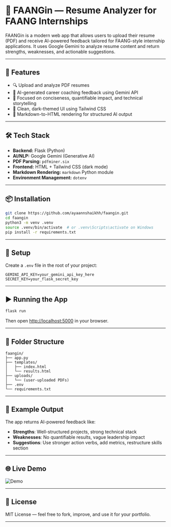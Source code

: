 # 🧠 FAANGin — Resume Analyzer for FAANG Internships

FAANGin is a modern web app that allows users to upload their resume (PDF) and receive AI-powered feedback tailored for FAANG-style internship applications. It uses Google Gemini to analyze resume content and return strengths, weaknesses, and actionable suggestions.

---

## 🚀 Features

- 🔍 Upload and analyze PDF resumes
- 🧠 AI-generated career coaching feedback using Gemini API
- 🎯 Focused on conciseness, quantifiable impact, and technical storytelling
- 🌙 Clean, dark-themed UI using Tailwind CSS
- 🧾 Markdown-to-HTML rendering for structured AI output

---

## 🛠️ Tech Stack

- **Backend:** Flask (Python)
- **AI/NLP:** Google Gemini (Generative AI)
- **PDF Parsing:** `pdfminer.six`
- **Frontend:** HTML + Tailwind CSS (dark mode)
- **Markdown Rendering:** `markdown` Python module
- **Environment Management:** `dotenv`

---

## 📦 Installation

```bash
git clone https://github.com/ayaannshaikhh/faangin.git
cd faangin
python3 -m venv .venv
source .venv/bin/activate  # or .venv\Scripts\activate on Windows
pip install -r requirements.txt
```

---

## 🔐 Setup

Create a `.env` file in the root of your project:

```
GEMINI_API_KEY=your_gemini_api_key_here
SECRET_KEY=your_flask_secret_key
```

---

## ▶️ Running the App

```bash
flask run
```

Then open [http://localhost:5000](http://localhost:5000) in your browser.

---

## 📁 Folder Structure

```
faangin/
├── app.py
├── templates/
│   ├── index.html
│   └── results.html
├── uploads/
│   └── (user-uploaded PDFs)
├── .env
└── requirements.txt
```

---

## 📄 Example Output

The app returns AI-powered feedback like:

- **Strengths**: Well-structured projects, strong technical stack
- **Weaknesses**: No quantifiable results, vague leadership impact
- **Suggestions**: Use stronger action verbs, add metrics, restructure skills section

---

## 🌐 Live Demo

![Demo](assets/faangin_demo.gif)

---

## 📌 License

MIT License — feel free to fork, improve, and use it for your portfolio.

---
